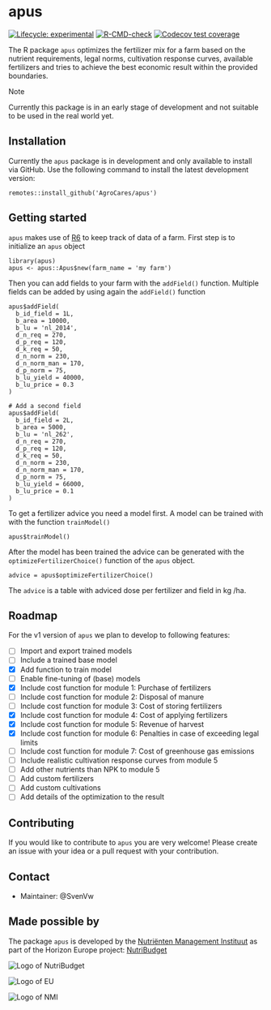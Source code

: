 # apus

<!-- badges: start -->
[![Lifecycle: experimental](https://img.shields.io/badge/lifecycle-experimental-orange.svg)](https://lifecycle.r-lib.org/articles/stages.html#experimental)
[![R-CMD-check](https://github.com/AgroCares/apus/actions/workflows/R-CMD-check.yaml/badge.svg)](https://github.com/AgroCares/apus/actions/workflows/R-CMD-check.yaml)
[![Codecov test coverage](https://codecov.io/gh/AgroCares/apus/branch/main/graph/badge.svg)](https://app.codecov.io/gh/AgroCares/apus?branch=main)
<!-- badges: end -->

The R package `apus` optimizes the fertilizer mix for a farm based on the nutrient requirements, legal norms, cultivation response curves, available fertilizers and tries to achieve the best economic result within the provided boundaries.

> [!NOTE]  
> Currently this package is in an early stage of development and not suitable to be used in the real world yet. 


## Installation
Currently the `apus` package is in development and only available to install via GitHub. Use the following command to install the latest development version:

`remotes::install_github('AgroCares/apus')`

## Getting started
`apus` makes use of [R6](https://cran.r-project.org/web/packages/R6/index.html) to keep track of data of a farm.
First step is to initialize an `apus` object
```
library(apus)
apus <- apus::Apus$new(farm_name = 'my farm')
```
Then you can add fields to your farm with the `addField()` function. Multiple fields can be added by using again the `addField()` function

```
apus$addField(
  b_id_field = 1L,
  b_area = 10000,
  b_lu = 'nl_2014',
  d_n_req = 270,
  d_p_req = 120,
  d_k_req = 50,
  d_n_norm = 230,
  d_n_norm_man = 170,
  d_p_norm = 75,
  b_lu_yield = 40000,
  b_lu_price = 0.3
)

# Add a second field
apus$addField(
  b_id_field = 2L,
  b_area = 5000,
  b_lu = 'nl_262',
  d_n_req = 270,
  d_p_req = 120,
  d_k_req = 50,
  d_n_norm = 230,
  d_n_norm_man = 170,
  d_p_norm = 75,
  b_lu_yield = 66000,
  b_lu_price = 0.1
)
```

To get a fertilizer advice you need a model first. A model can be trained with with the function `trainModel()`

`apus$trainModel()` 

After the model has been trained the advice can be generated with the `optimizeFertilizerChoice()` function of the `apus` object. 

`advice = apus$optimizeFertilizerChoice()`

The `advice` is a table with adviced dose per fertilizer and field in kg /ha.

## Roadmap

For the v1 version of `apus` we plan to develop to following features:

* [ ] Import and export trained models
* [ ] Include a trained base model 
* [x] Add function to train model
* [ ] Enable fine-tuning of (base) models
* [x] Include cost function for module 1: Purchase of fertilizers
* [ ] Include cost function for module 2: Disposal of manure
* [ ] Include cost function for module 3: Cost of storing fertilizers
* [x] Include cost function for module 4: Cost of applying fertilizers
* [x] Include cost function for module 5: Revenue of harvest
* [x] Include cost function for module 6: Penalties in case of exceeding legal limits
* [ ] Include cost function for module 7: Cost of greenhouse gas emissions
* [ ] Include realistic cultivation response curves from module 5
* [ ] Add other nutrients than NPK to module 5
* [ ] Add custom fertilizers
* [ ] Add custom cultivations
* [ ] Add details of the optimization to the result

## Contributing
If you would like to contribute to `apus` you are very welcome! Please create an issue with your idea or a pull request with your contribution.

## Contact
* Maintainer: @SvenVw

## Made possible by
The package `apus` is developed by the [Nutriënten Management Instituut](https://www.nmi-agro.nl/) as part of the Horizon Europe project: [NutriBudget](https://www.nutribudget.eu/)

![Logo of NutriBudget](https://www.nutribudget.eu/wp-content/themes/nutribudget/images/logo-nutribudget.png)

![Logo of EU](https://ec.europa.eu/regional_policy/images/information-sources/logo-download-center/eu_funded_en.jpg)

![Logo of NMI](https://media.licdn.com/dms/image/C560BAQEYGcm4HjNnxA/company-logo_200_200/0?e=2159024400&v=beta&t=u40rJ7bixPWB2SAqaj3KCKzJRoKcqf0wUXCdmsTDQvw)

